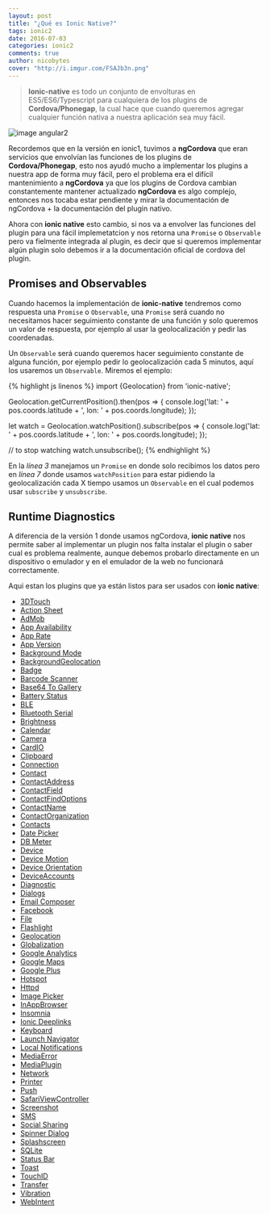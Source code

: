 ```yaml
---
layout: post
title: "¿Qué es Ionic Native?"
tags: ionic2  
date: 2016-07-03
categories: ionic2
comments: true
author: nicobytes
cover: "http://i.imgur.com/FSAJb3n.png"
---
```


> **Ionic-native** es todo un conjunto de envolturas en ES5/ES6/Typescript para cualquiera de los plugins de **Cordova/Phonegap**, la cual hace que cuando queremos agregar cualquier función nativa a nuestra aplicación sea muy fácil.

<img src="http://i.imgur.com/FSAJb3n.png" class="img-responsive" alt="image angular2"/>

Recordemos que en la versión en ionic1, tuvimos a **ngCordova** que eran servicios que envolvían las funciones de los plugins de **Cordova/Phonegap**, esto nos ayudó mucho a implementar los plugins a nuestra app de forma muy fácil, pero el problema era el difícil mantenimiento a **ngCordova** ya que los plugins de Cordova cambian constantemente mantener actualizado **ngCordova** es algo complejo, entonces nos tocaba estar pendiente y mirar la documentación de ngCordova + la documentación del plugin nativo.

Ahora con **ionic native** esto cambio, si nos va a envolver las funciones del plugin para una fácil implemetatcion y nos retorna una `Promise` o `Observable` pero va fielmente integrada al plugin, es decir que si queremos implementar algún plugin solo debemos ir a la documentación oficial de cordova del plugin.

## Promises and Observables

Cuando hacemos la implementación de **ionic-native** tendremos como respuesta una  `Promise` o `Observable`, una `Promise` será cuando no necesitamos hacer seguimiento constante de una función y solo queremos un valor de respuesta, por ejemplo al usar la geolocalización y pedir las coordenadas.

Un `Observable` será cuando queremos hacer seguimiento constante de alguna función, por ejemplo pedir lo geolocalización cada 5 minutos, aquí los usaremos un `Observable`. Miremos el ejemplo:

{% highlight js linenos %}
import {Geolocation} from 'ionic-native';

Geolocation.getCurrentPosition().then(pos => {
  console.log('lat: ' + pos.coords.latitude + ', lon: ' + pos.coords.longitude);
});

let watch = Geolocation.watchPosition().subscribe(pos => {
  console.log('lat: ' + pos.coords.latitude + ', lon: ' + pos.coords.longitude);
});

// to stop watching
watch.unsubscribe();
{% endhighlight %}

En la *línea 3* manejamos un `Promise` en donde solo recibimos los datos pero en *línea 7* donde usamos `watchPosition` para estar pidiendo la geolocalización cada X tiempo usamos un `Observable` en el cual podemos usar `subscribe` y `unsubscribe`.
## Runtime Diagnostics

A diferencia de la versión 1 donde usamos ngCordova, **ionic native** nos permite saber al implementar un plugin nos falta instalar el plugin o saber cual es problema realmente, aunque debemos probarlo directamente en un dispositivo o emulador y en el emulador de la web no funcionará correctamente.

Aqui estan los plugins que ya están listos para ser usados con **ionic native**:
<ul>
  
<li class="capitalize ">
  <a href="http://ionicframework.com/docs/v2/native/3dtouch">3DTouch</a>
</li>
<li class="capitalize ">
  <a href="http://ionicframework.com/docs/v2/native/action-sheet">Action Sheet</a>
</li>
<li class="capitalize ">
  <a href="http://ionicframework.com/docs/v2/native/admob">AdMob</a>
</li>
<li class="capitalize ">
  <a href="http://ionicframework.com/docs/v2/native/app-availability">App Availability</a>
</li>
<li class="capitalize ">
  <a href="http://ionicframework.com/docs/v2/native/app-rate">App Rate</a>
</li>
<li class="capitalize ">
  <a href="http://ionicframework.com/docs/v2/native/app-version">App Version</a>
</li>
<li class="capitalize ">
  <a href="http://ionicframework.com/docs/v2/native/background-mode">Background Mode</a>
</li>
<li class="capitalize ">
  <a href="http://ionicframework.com/docs/v2/native/backgroundgeolocation">BackgroundGeolocation</a>
</li>
<li class="capitalize ">
  <a href="http://ionicframework.com/docs/v2/native/badge">Badge</a>
</li>
<li class="capitalize ">
  <a href="http://ionicframework.com/docs/v2/native/barcode-scanner">Barcode Scanner</a>
</li>
<li class="capitalize ">
  <a href="http://ionicframework.com/docs/v2/native/base64-to gallery">Base64 To Gallery</a>
</li>
<li class="capitalize ">
  <a href="http://ionicframework.com/docs/v2/native/battery-status">Battery Status</a>
</li>
<li class="capitalize ">
  <a href="http://ionicframework.com/docs/v2/native/ble">BLE</a>
</li>
<li class="capitalize ">
  <a href="http://ionicframework.com/docs/v2/native/bluetooth-serial">Bluetooth Serial</a>
</li>
<li class="capitalize ">
  <a href="http://ionicframework.com/docs/v2/native/brightness">Brightness</a>
</li>
<li class="capitalize ">
  <a href="http://ionicframework.com/docs/v2/native/calendar">Calendar</a>
</li>
<li class="capitalize ">
  <a href="http://ionicframework.com/docs/v2/native/camera">Camera</a>
</li>
<li class="capitalize ">
  <a href="http://ionicframework.com/docs/v2/native/cardio">CardIO</a>
</li>
<li class="capitalize ">
  <a href="http://ionicframework.com/docs/v2/native/clipboard">Clipboard</a>
</li>
<li class="capitalize ">
  <a href="http://ionicframework.com/docs/v2/native/connection">Connection</a>
</li>
<li class="capitalize ">
  <a href="http://ionicframework.com/docs/v2/native/contact">Contact</a>
</li>
<li class="capitalize ">
  <a href="http://ionicframework.com/docs/v2/native/contactaddress">ContactAddress</a>
</li>
<li class="capitalize ">
  <a href="http://ionicframework.com/docs/v2/native/contactfield">ContactField</a>
</li>
<li class="capitalize ">
  <a href="http://ionicframework.com/docs/v2/native/contactfindoptions">ContactFindOptions</a>
</li>
<li class="capitalize ">
  <a href="http://ionicframework.com/docs/v2/native/contactname">ContactName</a>
</li>
<li class="capitalize ">
  <a href="http://ionicframework.com/docs/v2/native/contactorganization">ContactOrganization</a>
</li>
<li class="capitalize ">
  <a href="http://ionicframework.com/docs/v2/native/contacts">Contacts</a>
</li>
<li class="capitalize ">
  <a href="http://ionicframework.com/docs/v2/native/date-picker">Date Picker</a>
</li>
<li class="capitalize ">
  <a href="http://ionicframework.com/docs/v2/native/db-meter">DB Meter</a>
</li>
<li class="capitalize ">
  <a href="http://ionicframework.com/docs/v2/native/device">Device</a>
</li>
<li class="capitalize ">
  <a href="http://ionicframework.com/docs/v2/native/device-motion">Device Motion</a>
</li>
<li class="capitalize ">
  <a href="http://ionicframework.com/docs/v2/native/device-orientation">Device Orientation</a>
</li>
<li class="capitalize ">
  <a href="http://ionicframework.com/docs/v2/native/deviceaccounts">DeviceAccounts</a>
</li>
<li class="capitalize ">
  <a href="http://ionicframework.com/docs/v2/native/diagnostic">Diagnostic</a>
</li>
<li class="capitalize ">
  <a href="http://ionicframework.com/docs/v2/native/dialogs">Dialogs</a>
</li>
<li class="capitalize ">
  <a href="http://ionicframework.com/docs/v2/native/email-composer">Email Composer</a>
</li>
<li class="capitalize ">
  <a href="http://ionicframework.com/docs/v2/native/facebook">Facebook</a>
</li>
<li class="capitalize ">
  <a href="http://ionicframework.com/docs/v2/native/file">File</a>
</li>
<li class="capitalize ">
  <a href="http://ionicframework.com/docs/v2/native/flashlight">Flashlight</a>
</li>
<li class="capitalize ">
  <a href="http://ionicframework.com/docs/v2/native/geolocation">Geolocation</a>
</li>
<li class="capitalize ">
  <a href="http://ionicframework.com/docs/v2/native/globalization">Globalization</a>
</li>
<li class="capitalize ">
  <a href="http://ionicframework.com/docs/v2/native/google-analytics">Google Analytics</a>
</li>
<li class="capitalize ">
  <a href="http://ionicframework.com/docs/v2/native/google-maps">Google Maps</a>
</li>
<li class="capitalize ">
  <a href="http://ionicframework.com/docs/v2/native/google-plus">Google Plus</a>
</li>
<li class="capitalize ">
  <a href="http://ionicframework.com/docs/v2/native/hotspot">Hotspot</a>
</li>
<li class="capitalize ">
  <a href="http://ionicframework.com/docs/v2/native/httpd">Httpd</a>
</li>
<li class="capitalize ">
  <a href="http://ionicframework.com/docs/v2/native/image-picker">Image Picker</a>
</li>
<li class="capitalize ">
  <a href="http://ionicframework.com/docs/v2/native/inappbrowser">InAppBrowser</a>
</li>
<li class="capitalize ">
  <a href="http://ionicframework.com/docs/v2/native/insomnia">Insomnia</a>
</li>
<li class="capitalize ">
  <a href="http://ionicframework.com/docs/v2/native/ionic-deeplinks">Ionic Deeplinks</a>
</li>
<li class="capitalize ">
  <a href="http://ionicframework.com/docs/v2/native/keyboard">Keyboard</a>
</li>
<li class="capitalize ">
  <a href="http://ionicframework.com/docs/v2/native/launch-navigator">Launch Navigator</a>
</li>
<li class="capitalize ">
  <a href="http://ionicframework.com/docs/v2/native/local-notifications">Local Notifications</a>
</li>
<li class="capitalize ">
  <a href="http://ionicframework.com/docs/v2/native/mediaerror">MediaError</a>
</li>
<li class="capitalize ">
  <a href="http://ionicframework.com/docs/v2/native/mediaplugin">MediaPlugin</a>
</li>
<li class="capitalize ">
  <a href="http://ionicframework.com/docs/v2/native/network">Network</a>
</li>
<li class="capitalize ">
  <a href="http://ionicframework.com/docs/v2/native/printer">Printer</a>
</li>
<li class="capitalize ">
  <a href="http://ionicframework.com/docs/v2/native/push">Push</a>
</li>
<li class="capitalize ">
  <a href="http://ionicframework.com/docs/v2/native/safariviewcontroller">SafariViewController</a>
</li>
<li class="capitalize ">
  <a href="http://ionicframework.com/docs/v2/native/screenshot">Screenshot</a>
</li>
<li class="capitalize ">
  <a href="http://ionicframework.com/docs/v2/native/sms">SMS</a>
</li>
<li class="capitalize ">
  <a href="http://ionicframework.com/docs/v2/native/social-sharing">Social Sharing</a>
</li>
<li class="capitalize ">
  <a href="http://ionicframework.com/docs/v2/native/spinner-dialog">Spinner Dialog</a>
</li>
<li class="capitalize ">
  <a href="http://ionicframework.com/docs/v2/native/splashscreen">Splashscreen</a>
</li>
<li class="capitalize ">
  <a href="http://ionicframework.com/docs/v2/native/sqlite">SQLite</a>
</li>
<li class="capitalize ">
  <a href="http://ionicframework.com/docs/v2/native/status-bar">Status Bar</a>
</li>
<li class="capitalize ">
  <a href="http://ionicframework.com/docs/v2/native/toast">Toast</a>
</li>
<li class="capitalize ">
  <a href="http://ionicframework.com/docs/v2/native/touchid">TouchID</a>
</li>
<li class="capitalize ">
  <a href="http://ionicframework.com/docs/v2/native/transfer">Transfer</a>
</li>
<li class="capitalize ">
  <a href="http://ionicframework.com/docs/v2/native/vibration">Vibration</a>
</li>
<li class="capitalize ">
  <a href="http://ionicframework.com/docs/v2/native/webintent">WebIntent</a>
</li>

</ul>